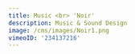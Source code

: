 ```yaml
---
title: Music <br> 'Noir'
description: Music & Sound Design
image: /cms/images/Noir1.png
vimeoID: '234137216'
---
```







